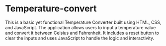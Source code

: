 # Temperature-convert
This is a basic yet functional Temperature Converter built using HTML, CSS, and JavaScript. The application allows users to input a temperature value and convert it between Celsius and Fahrenheit. It includes a reset button to clear the inputs and uses JavaScript to handle the logic and interactivity.
